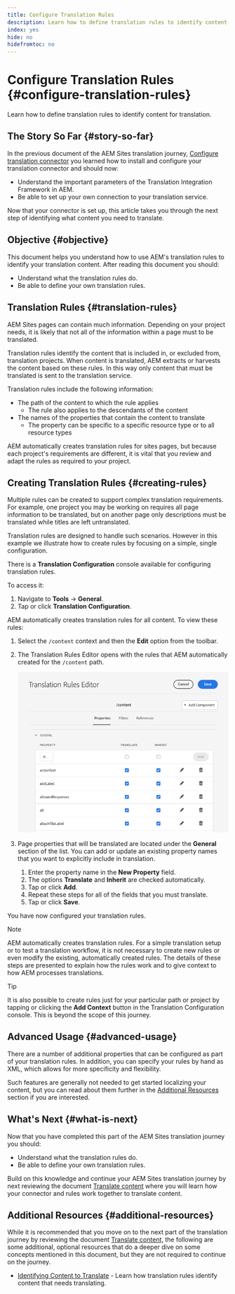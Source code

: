 ```yaml
---
title: Configure Translation Rules
description: Learn how to define translation rules to identify content for translation.
index: yes
hide: no
hidefromtoc: no
---
```


# Configure Translation Rules {#configure-translation-rules}

Learn how to define translation rules to identify content for translation.

## The Story So Far {#story-so-far}

In the previous document of the AEM Sites translation journey, [Configure translation connector](configure-connector.md) you learned how to install and configure your translation connector and should now:

* Understand the important parameters of the Translation Integration Framework in AEM.
* Be able to set up your own connection to your translation service.

Now that your connector is set up, this article takes you through the next step of identifying what content you need to translate.

## Objective {#objective}

This document helps you understand how to use AEM's translation rules to identify your translation content. After reading this document you should:

* Understand what the translation rules do.
* Be able to define your own translation rules.

## Translation Rules {#translation-rules}

AEM Sites pages can contain much information. Depending on your project needs, it is likely that not all of the information within a page must to be translated.

Translation rules identify the content that is included in, or excluded from, translation projects. When content is translated, AEM extracts or harvests the content based on these rules. In this way only content that must be translated is sent to the translation service.

Translation rules include the following information:

* The path of the content to which the rule applies
  * The rule also applies to the descendants of the content
* The names of the properties that contain the content to translate
  * The property can be specific to a specific resource type or to all resource types

AEM automatically creates translation rules for sites pages, but because each project's requirements are different, it is vital that you review and adapt the rules as required to your project.

## Creating Translation Rules {#creating-rules}

Multiple rules can be created to support complex translation requirements. For example, one project you may be working on requires all page information to be translated, but on another page only descriptions must be translated while titles are left untranslated.

Translation rules are designed to handle such scenarios. However in this example we illustrate how to create rules by focusing on a simple, single configuration.

There is a **Translation Configuration** console available for configuring translation rules.

To access it:

1. Navigate to **Tools** -&gt; **General**.
1. Tap or click **Translation Configuration**.

AEM automatically creates translation rules for all content. To view these rules:

1. Select the `/content` context and then the **Edit** option from the toolbar.
1. The Translation Rules Editor opens with the rules that AEM automatically created for the `/content` path.

   ![Translation rules editor](assets/translation-rules-editor.png)

1. Page properties that will be translated are located under the **General** section of the list. You can add or update an existing property names that you want to explicitly include in translation.
   1. Enter the property name in the **New Property** field.
   1. The options **Translate** and **Inherit** are checked automatically.
   1. Tap or click **Add**.
   1. Repeat these steps for all of the fields that you must translate.
   1. Tap or click **Save**.

You have now configured your translation rules.

>[!NOTE]
>
>AEM automatically creates translation rules. For a simple translation setup or to test a translation workflow, it is not necessary to create new rules or even modify the existing, automatically created rules. The details of these steps are presented to explain how the rules work and to give context to how AEM processes translations.

>[!TIP]
>
>It is also possible to create rules just for your particular path or project by tapping or clicking the **Add Context** button in the Translation Configuration console. This is beyond the scope of this journey.

## Advanced Usage {#advanced-usage}

There are a number of additional properties that can be configured as part of your translation rules. In addition, you can specify your rules by hand as XML, which allows for more specificity and flexibility.

Such features are generally not needed to get started localizing your content, but you can read about them further in the [Additional Resources](#additional-resources) section if you are interested.

## What's Next {#what-is-next}

Now that you have completed this part of the AEM Sites translation journey you should:

* Understand what the translation rules do.
* Be able to define your own translation rules.

Build on this knowledge and continue your AEM Sites translation journey by next reviewing the document [Translate content](translate-content.md) where you will learn how your connector and rules work together to translate content.

## Additional Resources {#additional-resources}

While it is recommended that you move on to the next part of the translation journey by reviewing the document [Translate content,](translate-content.md) the following are some additional, optional resources that do a deeper dive on some concepts mentioned in this document, but they are not required to continue on the journey.

* [Identifying Content to Translate](/help/sites-cloud/administering/translation/rules.md) - Learn how translation rules identify content that needs translating.
